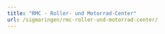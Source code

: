 ```yaml
---
title: "RMC - Roller- und Motorrad-Center"
url: /sigmaringen/rmc-roller-und-motorrad-center/
---
```

